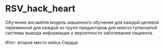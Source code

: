 # RSV_hack_heart

Обучение ансамбля модель машинного обучения для каждой целевой переменной для каждой из групп предикторов для многоступенчатой системы вывода информации о вероятности заболевания пациента.

Итог: второе место кейса Сердце
